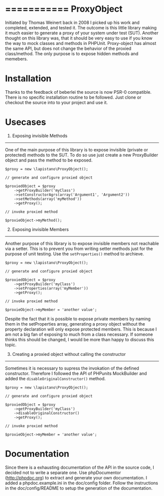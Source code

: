 ===========
ProxyObject
===========
Initiated by Thomas Weinert back in 2008 I picked up his work and completed, extended, and tested it.
The outcome is this little library making it much easier to generate a proxy of your system under test (SUT).
Another thought on this library was, that it should be very easy to use if you know the way to mock classes and methods
in PHPUnit. Proxy-object has almost the same API, but does not change the behavior of the proxied class/method.
The only purpose is to expose hidden methods and memebers. 


Installation
============
Thanks to the feedback of beberlei the source is now PSR-0 compatible. There is no specific installation routine to be followed. 
Just clone or checkout the source into to your project and use it. 

Usecases
========

1. Exposing invisible Methods
-----------------------------
One of the main purpose of this library is to expose invisible (private or protected) methods to the SUT. 
To do so use just create a new ProxyBuilder object and pass the method to be exposed.

    $proxy = new \lapistano\ProxyObject();

    // generate and configure proxied object

    $proxiedObject = $proxy
        ->getProxyBuilder('myClass')
        ->setConstructorAgrs(array('Argument1', 'Argument2'))
        ->setMethods(array('myMethod'))
        ->getProxy();

    // invoke proxied method

    $proxieObject->myMethod();

2. Exposing invisible Members
-----------------------------
Another purpose of this library is to expose invisible members not reachable via a setter. This is to prevent you 
from writing setter methods just for the purpose of unit testing. 
Use the `setProperties()` method to archieve.

    $proxy = new \lapistano\ProxyObject();

    // generate and configure proxied object

    $proxiedObject = $proxy
        ->getProxyBuilder('myClass')
        ->setProperties(array('myMember'))
        ->getProxy();

    // invoke proxied method

    $proxieObject->myMember = 'another value';

Despite the fact that it is possible to expose private members by naming them in the setProperties array, generating a proxy object
without the property declaration will only expose protected members. This is because I am not a big fan of exposing to much from a 
class necessary. If someone thinks this should be changed, I would be more than happy to discuss this topic. 


3. Creating a proxied object without calling the constructor
------------------------------------------------------------
Sometimes it is necessary to supress the invokation of the defined constructor. 
Therefore I followed the API of PHPunits MockBuilder and added the `disableOriginalConstructor()` method.


    $proxy = new \lapistano\ProxyObject();

    // generate and configure proxied object

    $proxiedObject = $proxy
        ->getProxyBuilder('myClass')
        ->disableOriginalConstructor()
        ->getProxy();

    // invoke proxied method

    $proxieObject->myMember = 'another value';


Documentation
=============
Since there is a exhausting documentation of the API in the source code, I decided not to write a separate one.
Use phpDocumentor (http://phpdoc.org) to extract and generate your own documentation. 
I added a phpdoc.example.ini in the doc/config folder. Follow the instructions in the doc/config/README to setup 
the generation of the documentation.


 

